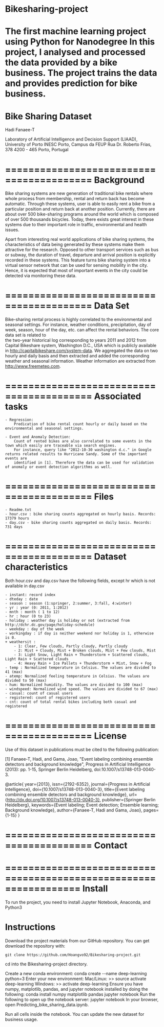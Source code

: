 # Bikesharing-project
The first machine learning project using Python for Nanodegree
In this project, I analysed and processed the data provided by a bike business. 
The project trains the data and provides prediction for bike business.
==========================================
Bike Sharing Dataset
==========================================

Hadi Fanaee-T

Laboratory of Artificial Intelligence and Decision Support (LIAAD), University of Porto
INESC Porto, Campus da FEUP
Rua Dr. Roberto Frias, 378
4200 - 465 Porto, Portugal


=========================================
Background 
=========================================

Bike sharing systems are new generation of traditional bike rentals where whole process from membership, rental and return 
back has become automatic. Through these systems, user is able to easily rent a bike from a particular position and return 
back at another position. Currently, there are about over 500 bike-sharing programs around the world which is composed of 
over 500 thousands bicycles. Today, there exists great interest in these systems due to their important role in traffic, 
environmental and health issues. 

Apart from interesting real world applications of bike sharing systems, the characteristics of data being generated by
these systems make them attractive for the research. Opposed to other transport services such as bus or subway, the duration
of travel, departure and arrival position is explicitly recorded in these systems. This feature turns bike sharing system into
a virtual sensor network that can be used for sensing mobility in the city. Hence, it is expected that most of important
events in the city could be detected via monitoring these data.

=========================================
Data Set
=========================================
Bike-sharing rental process is highly correlated to the environmental and seasonal settings. For instance, weather conditions,
precipitation, day of week, season, hour of the day, etc. can affect the rental behaviors. The core data set is related to  
the two-year historical log corresponding to years 2011 and 2012 from Capital Bikeshare system, Washington D.C., USA which is 
publicly available in http://capitalbikeshare.com/system-data. We aggregated the data on two hourly and daily basis and then 
extracted and added the corresponding weather and seasonal information. Weather information are extracted from http://www.freemeteo.com. 

=========================================
Associated tasks
=========================================

	- Regression: 
		Predication of bike rental count hourly or daily based on the environmental and seasonal settings.
	
	- Event and Anomaly Detection:  
		Count of rented bikes are also correlated to some events in the town which easily are traceable via search engines.
		For instance, query like "2012-10-30 washington d.c." in Google returns related results to Hurricane Sandy. Some of the important events are 
		identified in [1]. Therefore the data can be used for validation of anomaly or event detection algorithms as well.


=========================================
Files
=========================================

	- Readme.txt
	- hour.csv : bike sharing counts aggregated on hourly basis. Records: 17379 hours
	- day.csv - bike sharing counts aggregated on daily basis. Records: 731 days

	
=========================================
Dataset characteristics
=========================================	
Both hour.csv and day.csv have the following fields, except hr which is not available in day.csv
	
	- instant: record index
	- dteday : date
	- season : season (1:springer, 2:summer, 3:fall, 4:winter)
	- yr : year (0: 2011, 1:2012)
	- mnth : month ( 1 to 12)
	- hr : hour (0 to 23)
	- holiday : weather day is holiday or not (extracted from http://dchr.dc.gov/page/holiday-schedule)
	- weekday : day of the week
	- workingday : if day is neither weekend nor holiday is 1, otherwise is 0.
	+ weathersit : 
		- 1: Clear, Few clouds, Partly cloudy, Partly cloudy
		- 2: Mist + Cloudy, Mist + Broken clouds, Mist + Few clouds, Mist
		- 3: Light Snow, Light Rain + Thunderstorm + Scattered clouds, Light Rain + Scattered clouds
		- 4: Heavy Rain + Ice Pallets + Thunderstorm + Mist, Snow + Fog
	- temp : Normalized temperature in Celsius. The values are divided to 41 (max)
	- atemp: Normalized feeling temperature in Celsius. The values are divided to 50 (max)
	- hum: Normalized humidity. The values are divided to 100 (max)
	- windspeed: Normalized wind speed. The values are divided to 67 (max)
	- casual: count of casual users
	- registered: count of registered users
	- cnt: count of total rental bikes including both casual and registered
	
=========================================
License
=========================================
Use of this dataset in publications must be cited to the following publication:

[1] Fanaee-T, Hadi, and Gama, Joao, "Event labeling combining ensemble detectors and background knowledge", Progress in Artificial Intelligence (2013): pp. 1-15, Springer Berlin Heidelberg, doi:10.1007/s13748-013-0040-3.

@article{
	year={2013},
	issn={2192-6352},
	journal={Progress in Artificial Intelligence},
	doi={10.1007/s13748-013-0040-3},
	title={Event labeling combining ensemble detectors and background knowledge},
	url={http://dx.doi.org/10.1007/s13748-013-0040-3},
	publisher={Springer Berlin Heidelberg},
	keywords={Event labeling; Event detection; Ensemble learning; Background knowledge},
	author={Fanaee-T, Hadi and Gama, Joao},
	pages={1-15}
}

=========================================
Contact
=========================================

=================================================================
Install
==================================================================
To run the project, you need to install Jupyter Notebook, Anaconda, and Python3

# Instructions
Download the project materials from our GitHub repository. You can get download the repository with:

    git clone https://github.com/Hoangvo92/Bikesharing-project.git
 
  cd into the Bikesharing-project directory.

Create a new conda environment:
conda create --name deep-learning python=3
Enter your new environment:
      Mac/Linux: >> source activate deep-learning
      Windows: >> activate deep-learning
Ensure you have numpy, matplotlib, pandas, and jupyter notebook installed by doing the following:
     conda install numpy matplotlib pandas jupyter notebook
Run the following to open up the notebook server:
    jupyter notebook
In your browser, open Predicting_bike_sharing_data.ipynb. 

Run all cells inside the notebook. You can update the new dataset for business usage.
